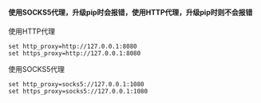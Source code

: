 #### 使用SOCKS5代理，升级pip时会报错，使用HTTP代理，升级pip时则不会报错

使用HTTP代理
```
set http_proxy=http://127.0.0.1:8080
set https_proxy=http://127.0.0.1:8080
```

使用SOCKS5代理
```
set http_proxy=socks5://127.0.0.1:1080
set https_proxy=socks5://127.0.0.1:1080
```
